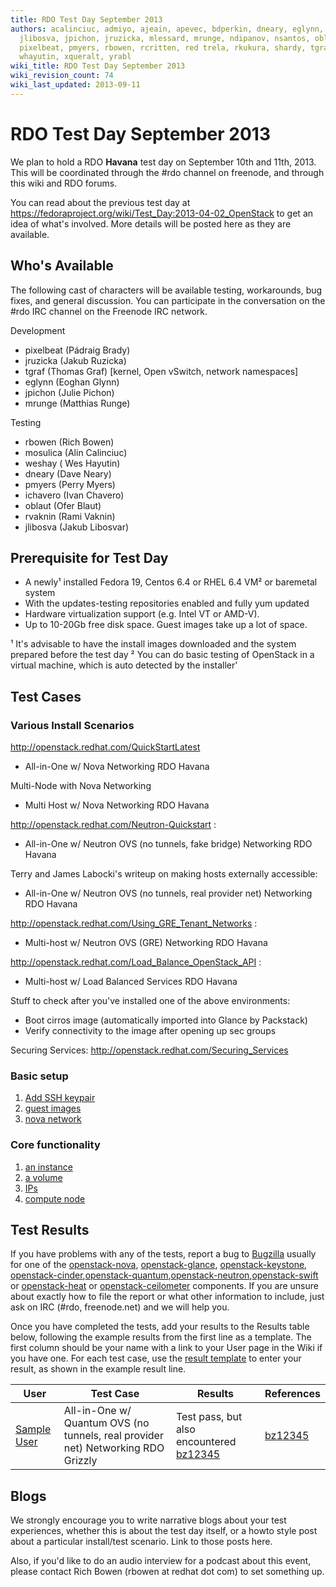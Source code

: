 ```yaml
---
title: RDO Test Day September 2013
authors: acalinciuc, admiyo, ajeain, apevec, bdperkin, dneary, eglynn, hateya, ichavero,
  jlibosva, jpichon, jruzicka, mlessard, mrunge, ndipanov, nsantos, oblaut, otherwiseguy,
  pixelbeat, pmyers, rbowen, rcritten, red trela, rkukura, shardy, tgraf, vaneldik,
  whayutin, xqueralt, yrabl
wiki_title: RDO Test Day September 2013
wiki_revision_count: 74
wiki_last_updated: 2013-09-11
---
```


# RDO Test Day September 2013

We plan to hold a RDO **Havana** test day on September 10th and 11th, 2013. This will be coordinated through the #rdo channel on freenode, and through this wiki and RDO forums.

You can read about the previous test day at <https://fedoraproject.org/wiki/Test_Day:2013-04-02_OpenStack> to get an idea of what's involved. More details will be posted here as they are available.

## Who's Available

The following cast of characters will be available testing, workarounds, bug fixes, and general discussion. You can participate in the conversation on the #rdo IRC channel on the Freenode IRC network.

Development

*   pixelbeat (Pádraig Brady)
*   jruzicka (Jakub Ruzicka)
*   tgraf (Thomas Graf) [kernel, Open vSwitch, network namespaces]
*   eglynn (Eoghan Glynn)
*   jpichon (Julie Pichon)
*   mrunge (Matthias Runge)

Testing

*   rbowen (Rich Bowen)
*   mosulica (Alin Calinciuc)
*   weshay ( Wes Hayutin)
*   dneary (Dave Neary)
*   pmyers (Perry Myers)
*   ichavero (Ivan Chavero)
*   oblaut (Ofer Blaut)
*   rvaknin (Rami Vaknin)
*   jlibosva (Jakub Libosvar)

## Prerequisite for Test Day

*   A newly¹ installed Fedora 19, Centos 6.4 or RHEL 6.4 VM² or baremetal system
*   With the updates-testing repositories enabled and fully yum updated
*   Hardware virtualization support (e.g. Intel VT or AMD-V).
*   Up to 10-20Gb free disk space. Guest images take up a lot of space.

¹ It's advisable to have the install images downloaded and the system prepared before the test day ² You can do basic testing of OpenStack in a virtual machine, which is auto detected by the installer'

## Test Cases

### Various Install Scenarios

<http://openstack.redhat.com/QuickStartLatest>

*   All-in-One w/ Nova Networking RDO Havana

Multi-Node with Nova Networking

*   Multi Host w/ Nova Networking RDO Havana

<http://openstack.redhat.com/Neutron-Quickstart> :

*   All-in-One w/ Neutron OVS (no tunnels, fake bridge) Networking RDO Havana

Terry and James Labocki's writeup on making hosts externally accessible:

*   All-in-One w/ Neutron OVS (no tunnels, real provider net) Networking RDO Havana

<http://openstack.redhat.com/Using_GRE_Tenant_Networks> :

*   Multi-host w/ Neutron OVS (GRE) Networking RDO Havana

<http://openstack.redhat.com/Load_Balance_OpenStack_API> :

*   Multi-host w/ Load Balanced Services RDO Havana

Stuff to check after you've installed one of the above environments:

*   Boot cirros image (automatically imported into Glance by Packstack)
*   Verify connectivity to the image after opening up sec groups

Securing Services: <http://openstack.redhat.com/Securing_Services>

### Basic setup

1.  [Add SSH keypair](https://fedoraproject.org/wiki/QA:Testcase_add_SSH_keypair_to_OpenStack)
2.  [guest images](https://fedoraproject.org/wiki/QA:Testcase_register_images_with_OpenStack|Register)
3.  [nova network](https://fedoraproject.org/wiki/QA:Testcase_create_OpenStack_nova_network|Create)

### Core functionality

1.  [an instance](https://fedoraproject.org/wiki/QA:Testcase_launch_an_instance_on_OpenStack|Launch)
2.  [a volume](https://fedoraproject.org/wiki/QA:Testcase_attach_a_cinder_volume_to_an_instance|Attach)
3.  [IPs](https://fedoraproject.org/wiki/QA:Testcase_OpenStack_floating_IPs|Floating)
4.  [compute node](https://fedoraproject.org/wiki/QA:Testcase_separate_OpenStack_compute_node|Separate)

## Test Results

If you have problems with any of the tests, report a bug to [Bugzilla](https://bugzilla.redhat.com) usually for one of the [openstack-nova](https://bugzilla.redhat.com/enter_bug.cgi?product=RDO&version=18&component=openstack-nova), [openstack-glance](https://bugzilla.redhat.com/enter_bug.cgi?product=RDO&version=18&component=openstack-glance), [openstack-keystone](https://bugzilla.redhat.com/enter_bug.cgi?product=RDO&version=18&component=openstack-keystone), [openstack-cinder](https://bugzilla.redhat.com/enter_bug.cgi?product=RDO&version=18&component=openstack-cinder),[openstack-quantum](https://bugzilla.redhat.com/enter_bug.cgi?product=RDO&version=18&component=openstack-quantum),[openstack-neutron](https://bugzilla.redhat.com/enter_bug.cgi?product=RDO&version=18&component=openstack-neutron),[openstack-swift](https://bugzilla.redhat.com/enter_bug.cgi?product=RDO&version=18&component=openstack-swift) or [openstack-heat](https://bugzilla.redhat.com/enter_bug.cgi?product=RDO&version=18&component=openstack-heat) or [openstack-ceilometer](https://bugzilla.redhat.com/enter_bug.cgi?product=RDO&version=18&component=openstack-ceilometer) components. If you are unsure about exactly how to file the report or what other information to include, just ask on IRC (#rdo, freenode.net) and we will help you.

Once you have completed the tests, add your results to the Results table below, following the example results from the first line as a template. The first column should be your name with a link to your User page in the Wiki if you have one. For each test case, use the [result template](Template:result) to enter your result, as shown in the example result line.

| User                                      | Test Case                                                                        | Results                                                       | References                    |
|-------------------------------------------|----------------------------------------------------------------------------------|---------------------------------------------------------------|-------------------------------|
| [Sample User](User:SampleUser) | All-in-One w/ Quantum OVS (no tunnels, real provider net) Networking RDO Grizzly | Test pass, but also encountered [bz12345](bz12345) | [bz12345](bz12345) |

## Blogs

We strongly encourage you to write narrative blogs about your test experiences, whether this is about the test day itself, or a howto style post about a particular install/test scenario. Link to those posts here.

Also, if you'd like to do an audio interview for a podcast about this event, please contact Rich Bowen (rbowen at redhat dot com) to set something up.
